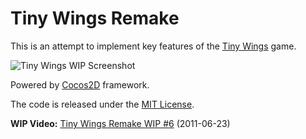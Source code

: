 # Tiny Wings Remake

This is an attempt to implement key features of the [Tiny Wings](http://itunes.apple.com/us/app/tiny-wings/id417817520?mt=8) game.

![Tiny Wings WIP Screenshot](https://raw.githubusercontent.com/haqu/tiny-wings/master/screenshot.png)

Powered by [Cocos2D](http://www.cocos2d-iphone.org/) framework.

The code is released under the [MIT License](http://opensource.org/licenses/mit-license.php).

**WIP Video:** [Tiny Wings Remake WIP #6](http://www.youtube.com/watch?v=dvkdZ1Bw2uE) (2011-06-23)
